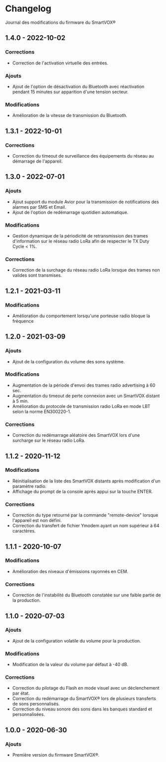 # Changelog

Journal des modifications du firmware du SmartVOX®

## 1.4.0 - 2022-10-02

### Corrections

- Correction de l'activation virtuelle des entrées.

### Ajouts

- Ajout de l'option de désactivation du Bluetooth avec réactivation pendant 15 minutes sur apparition d'une tension secteur.

### Modifications

- Amélioration de la vitesse de transmission du Bluetooth.

## 1.3.1 - 2022-10-01

### Corrections

- Correction du timeout de surveillance des équipements du réseau au démarrage de l'appareil.

## 1.3.0 - 2022-07-01

### Ajouts

- Ajout support du module Avior pour la transmission de notifications des alarmes par SMS et Email.
- Ajout de l'option de redémarrage quotidien automatique.

### Modifications

- Gestion dynamique de la périodicité de retransmission des trames d'information sur le réseau radio LoRa afin de respecter le TX Duty Cycle < 1%.

### Corrections

- Correction de la surchage du réseau radio LoRa lorsque des trames non valides sont transmises.

## 1.2.1 - 2021-03-11

### Modifications

- Amélioration du comportement lorsqu'une porteuse radio bloque la fréquence

## 1.2.0 - 2021-03-09

### Ajouts

- Ajout de la configuration du volume des sons système.

### Modifications

- Augmentation de la période d'envoi des trames radio advertising à 60 sec.
- Augmentation du timeout de perte connexion avec un SmartVOX distant à 5 min.
- Amélioration du protocole de transmission radio LoRa en mode LBT selon la norme EN300220-1.

### Corrections

- Correction du redémarrage aléatoire des SmartVOX lors d'une surcharge sur le réseau radio LoRa.

## 1.1.2 - 2020-11-12

### Modifications

- Réinitialisation de la liste des SmartVOX distants après modification d'un paramètre radio.
- Affichage du prompt de la console après appui sur la touche ENTER.

### Corrections

- Correction du type retourné par la commande "remote-device" lorsque l'appareil est non défini.
- Correction du transfert de fichier Ymodem ayant un nom supérieur à 64 caractères.

## 1.1.1 - 2020-10-07

### Modifications

- Amélioration des niveaux d'émissions rayonnés en CEM.

### Corrections

- Correction de l'instabilité du Bluetooth constatée sur une faible partie de la production.

## 1.1.0 - 2020-07-03

### Ajouts

- Ajout de la configuration volatile du volume pour la production.

### Modifications

- Modification de la valeur du volume par défaut à -40 dB.

### Corrections

- Correction du pilotage du Flash en mode visuel avec un déclenchement par état.
- Correction du redémarrage du SmartVOX® lors de plusieurs transferts de sons personnalisés.
- Correction du niveau sonore des sons dans les banques standard et personnalisées.

## 1.0.0 - 2020-06-30

### Ajouts

- Première version du firmware SmartVOX®.
